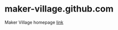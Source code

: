 maker-village.github.com
========================


Maker Village homepage [link](maker-village.github.com)
